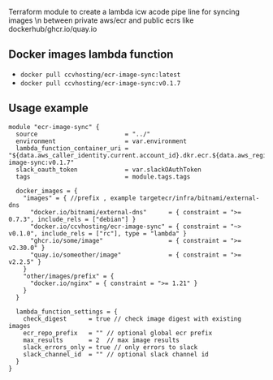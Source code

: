 

Terraform module to create a lambda icw acode pipe line for syncing images \n
between private aws/ecr and public ecrs like dockerhub/ghcr.io/quay.io
## Docker images lambda function

- `docker pull ccvhosting/ecr-image-sync:latest`
- `docker pull ccvhosting/ecr-image-sync:v0.1.7`

## Usage example

```hcl
module "ecr-image-sync" {
  source                        = "../"
  environment                   = var.environment
  lambda_function_container_uri = "${data.aws_caller_identity.current.account_id}.dkr.ecr.${data.aws_region.current.name}.amazonaws.com/images/ccvhosting/ecr-image-sync:v0.1.7"
  slack_oauth_token             = var.slackOAuthToken
  tags                          = module.tags.tags

  docker_images = {
    "images" = { //prefix , example targetecr/infra/bitnami/external-dns
      "docker.io/bitnami/external-dns"      = { constraint = ">= 0.7.3", include_rels = ["debian"] }
      "docker.io/ccvhosting/ecr-image-sync" = { constraint = "~> v0.1.0", include_rels = ["rc"], type = "lambda" }
      "ghcr.io/some/image"                  = { constraint = ">= v2.30.0" }
      "quay.io/someother/image"             = { constraint = ">= v2.2.5" }
    }
    "other/images/prefix" = {
      "docker.io/nginx" = { constraint = ">= 1.21" }
    }
  }

  lambda_function_settings = {
    check_digest      = true // check image digest with existing images 
    ecr_repo_prefix   = "" // optional global ecr prefix
    max_results       = 2  // max image results 
    slack_errors_only = true // only errors to slack
    slack_channel_id  = "" // optional slack channel id
  }
}

```
